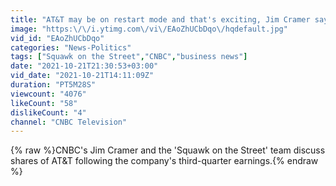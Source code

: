 ```yaml
---
title: "AT&T may be on restart mode and that's exciting, Jim Cramer says"
image: "https:\/\/i.ytimg.com\/vi\/EAoZhUCbDqo\/hqdefault.jpg"
vid_id: "EAoZhUCbDqo"
categories: "News-Politics"
tags: ["Squawk on the Street","CNBC","business news"]
date: "2021-10-21T21:30:53+03:00"
vid_date: "2021-10-21T14:11:09Z"
duration: "PT5M28S"
viewcount: "4076"
likeCount: "58"
dislikeCount: "4"
channel: "CNBC Television"
---
```

{% raw %}CNBC's Jim Cramer and the 'Squawk on the Street' team discuss shares of AT&amp;T following the company's third-quarter earnings.{% endraw %}
